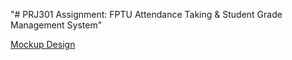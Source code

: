 "# PRJ301 Assignment: FPTU Attendance Taking & Student Grade Management System" 

[Mockup Design](https://www.figma.com/file/3M85ZB2nRAScQ9eVEpgNmO/PRJ-Assignment?node-id=0%3A1&t=oykfFV2TEanSHkg3-1)